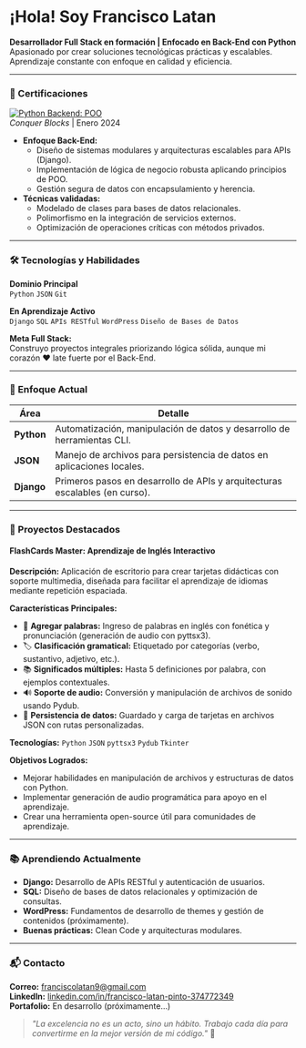 # ¡Hola! Soy Francisco Latan  
**Desarrollador Full Stack en formación | Enfocado en Back-End con Python**  
Apasionado por crear soluciones tecnológicas prácticas y escalables. Aprendizaje constante con enfoque en calidad y eficiencia.  

---

### 📜 Certificaciones  
[![Python Backend: POO](https://img.shields.io/badge/Certificación-Python_Backend:POO-3670A0?style=flat)](https://github.com/tu-usuario/tu-repositorio/raw/main/franciscolatan9@gmail.com-Python-Avanzado-Evaluacion-POO-Python-Avanzado-POO-ConquerBlocks.pdf)  
*Conquer Blocks* | Enero 2024  

- **Enfoque Back-End:**  
  - Diseño de sistemas modulares y arquitecturas escalables para APIs (Django).  
  - Implementación de lógica de negocio robusta aplicando principios de POO.  
  - Gestión segura de datos con encapsulamiento y herencia.  
- **Técnicas validadas:**  
  - Modelado de clases para bases de datos relacionales.  
  - Polimorfismo en la integración de servicios externos.  
  - Optimización de operaciones críticas con métodos privados.  

---

### 🛠 Tecnologías y Habilidades  
**Dominio Principal**  
`Python` `JSON` `Git`  

**En Aprendizaje Activo**  
`Django` `SQL` `APIs RESTful` `WordPress` `Diseño de Bases de Datos`  

**Meta Full Stack:**  
Construyo proyectos integrales priorizando lógica sólida, aunque mi corazón ❤️ late fuerte por el Back-End.  

---

### 📌 Enfoque Actual  
| **Área**       | **Detalle**                                                                 |
|----------------|-----------------------------------------------------------------------------|
| **Python**     | Automatización, manipulación de datos y desarrollo de herramientas CLI.     |
| **JSON**       | Manejo de archivos para persistencia de datos en aplicaciones locales.      |
| **Django**     | Primeros pasos en desarrollo de APIs y arquitecturas escalables (en curso). |  

---

### 🚀 Proyectos Destacados  
#### **FlashCards Master: Aprendizaje de Inglés Interactivo**  
**Descripción:** Aplicación de escritorio para crear tarjetas didácticas con soporte multimedia, diseñada para facilitar el aprendizaje de idiomas mediante repetición espaciada.  

**Características Principales:**  
- 📝 **Agregar palabras:** Ingreso de palabras en inglés con fonética y pronunciación (generación de audio con pyttsx3).  
- 🏷️ **Clasificación gramatical:** Etiquetado por categorías (verbo, sustantivo, adjetivo, etc.).  
- 📚 **Significados múltiples:** Hasta 5 definiciones por palabra, con ejemplos contextuales.  
- 🔊 **Soporte de audio:** Conversión y manipulación de archivos de sonido usando Pydub.  
- 💾 **Persistencia de datos:** Guardado y carga de tarjetas en archivos JSON con rutas personalizadas.  

**Tecnologías:** `Python` `JSON` `pyttsx3` `Pydub` `Tkinter`  

**Objetivos Logrados:**  
- Mejorar habilidades en manipulación de archivos y estructuras de datos con Python.  
- Implementar generación de audio programática para apoyo en el aprendizaje.  
- Crear una herramienta open-source útil para comunidades de aprendizaje.  

---

### 📚 Aprendiendo Actualmente  
- **Django:** Desarrollo de APIs RESTful y autenticación de usuarios.  
- **SQL:** Diseño de bases de datos relacionales y optimización de consultas.  
- **WordPress:** Fundamentos de desarrollo de themes y gestión de contenidos (próximamente).  
- **Buenas prácticas:** Clean Code y arquitecturas modulares.  

---

### 📬 Contacto  
**Correo:** franciscolatan9@gmail.com  
**LinkedIn:** [linkedin.com/in/francisco-latan-pinto-374772349](https://www.linkedin.com/in/francisco-latan-pinto-374772349)  
**Portafolio:** En desarrollo (próximamente...)  

> *"La excelencia no es un acto, sino un hábito. Trabajo cada día para convertirme en la mejor versión de mi código."* 🚀  
